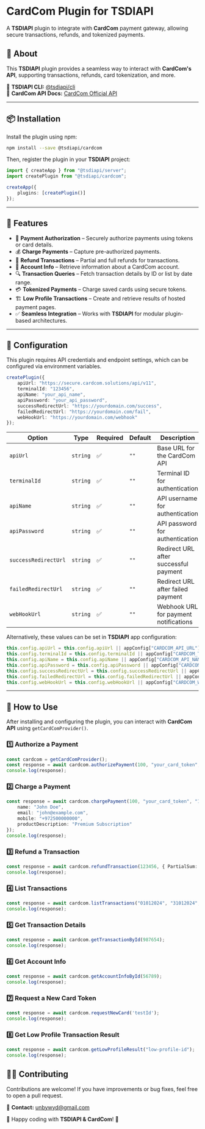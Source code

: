 # **CardCom Plugin for TSDIAPI**

A **TSDIAPI** plugin to integrate with **CardCom** payment gateway, allowing secure transactions, refunds, and tokenized payments.

## 📌 About

This **TSDIAPI** plugin provides a seamless way to interact with **CardCom's API**, supporting transactions, refunds, card tokenization, and more.

🔗 **TSDIAPI CLI:** [@tsdiapi/cli](https://www.npmjs.com/package/@tsdiapi/cli)  
🔗 **CardCom API Docs:** [CardCom Official API](https://secure.cardcom.solutions/)

---

## 📦 Installation

Install the plugin using npm:

```bash
npm install --save @tsdiapi/cardcom
```

Then, register the plugin in your **TSDIAPI** project:

```typescript
import { createApp } from "@tsdiapi/server";
import createPlugin from "@tsdiapi/cardcom";

createApp({
    plugins: [createPlugin()]
});
```

---

## 🚀 Features

- 🔹 **Payment Authorization** – Securely authorize payments using tokens or card details.
- 💰 **Charge Payments** – Capture pre-authorized payments.
- 🔄 **Refund Transactions** – Partial and full refunds for transactions.
- 🏦 **Account Info** – Retrieve information about a CardCom account.
- 🔍 **Transaction Queries** – Fetch transaction details by ID or list by date range.
- 💳 **Tokenized Payments** – Charge saved cards using secure tokens.
- 🏗 **Low Profile Transactions** – Create and retrieve results of hosted payment pages.
- ✅ **Seamless Integration** – Works with **TSDIAPI** for modular plugin-based architectures.

---

## 🔧 Configuration

This plugin requires API credentials and endpoint settings, which can be configured via environment variables.

```typescript
createPlugin({
    apiUrl: "https://secure.cardcom.solutions/api/v11",
    terminalId: "123456",
    apiName: "your_api_name",
    apiPassword: "your_api_password",
    successRedirectUrl: "https://yourdomain.com/success",
    failedRedirectUrl: "https://yourdomain.com/fail",
    webHookUrl: "https://yourdomain.com/webhook"
});
```

| Option                 | Type     | Required | Default | Description |
|------------------------|---------|----------|---------|-------------|
| `apiUrl`              | `string` | ✅ | `""` | Base URL for the CardCom API |
| `terminalId`          | `string` | ✅ | `""` | Terminal ID for authentication |
| `apiName`             | `string` | ✅ | `""` | API username for authentication |
| `apiPassword`         | `string` | ✅ | `""` | API password for authentication |
| `successRedirectUrl`  | `string` | ✅ | `""` | Redirect URL after successful payment |
| `failedRedirectUrl`   | `string` | ✅ | `""` | Redirect URL after failed payment |
| `webHookUrl`          | `string` | ✅ | `""` | Webhook URL for payment notifications |

Alternatively, these values can be set in **TSDIAPI** app configuration:

```typescript
this.config.apiUrl = this.config.apiUrl || appConfig["CARDCOM_API_URL"];
this.config.terminalId = this.config.terminalId || appConfig["CARDCOM_TERMINAL_ID"];
this.config.apiName = this.config.apiName || appConfig["CARDCOM_API_NAME"];
this.config.apiPassword = this.config.apiPassword || appConfig["CARDCOM_API_PASSWORD"];
this.config.successRedirectUrl = this.config.successRedirectUrl || appConfig["CARDCOM_SUCCESS_REDIRECT_URL"];
this.config.failedRedirectUrl = this.config.failedRedirectUrl || appConfig["CARDCOM_FAILED_REDIRECT_URL"];
this.config.webHookUrl = this.config.webHookUrl || appConfig["CARDCOM_WEBHOOK_URL"];
```

---

## 📌 How to Use

After installing and configuring the plugin, you can interact with **CardCom API** using `getCardComProvider()`.

### **1️⃣ Authorize a Payment**
```typescript
const cardcom = getCardComProvider();
const response = await cardcom.authorizePayment(100, "your_card_token", "1225");
console.log(response);
```

### **2️⃣ Charge a Payment**
```typescript
const response = await cardcom.chargePayment(100, "your_card_token", "1225", "approval_number", {
    name: "John Doe",
    email: "john@example.com",
    mobile: "+972500000000",
    productDescription: "Premium Subscription"
});
console.log(response);
```

### **3️⃣ Refund a Transaction**
```typescript
const response = await cardcom.refundTransaction(123456, { PartialSum: 50 });
console.log(response);
```

### **4️⃣ List Transactions**
```typescript
const response = await cardcom.listTransactions("01012024", "31012024", 1, 10);
console.log(response);
```

### **5️⃣ Get Transaction Details**
```typescript
const response = await cardcom.getTransactionById(987654);
console.log(response);
```

### **6️⃣ Get Account Info**
```typescript
const response = await cardcom.getAccountInfoById(56789);
console.log(response);
```

### **7️⃣ Request a New Card Token**
```typescript
const response = await cardcom.requestNewCard('testId');
console.log(response);
```

### **8️⃣ Get Low Profile Transaction Result**
```typescript
const response = await cardcom.getLowProfileResult("low-profile-id");
console.log(response);
```


## 👨‍💻 Contributing

Contributions are welcome! If you have improvements or bug fixes, feel free to open a pull request.

📧 **Contact:** unbywyd@gmail.com  

🚀 Happy coding with **TSDIAPI & CardCom**! 🎉